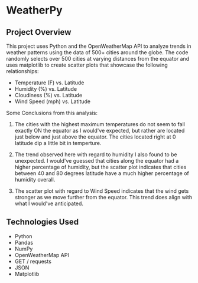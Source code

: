 # WeatherPy

## Project Overview

This project uses Python and the OpenWeatherMap API to analyze trends in weather patterns using the data of 500+ cities around the globe. The code randomly selects over 500 cities at varying distances from the equator and uses matplotlib to create scatter plots that showcase the following relationships:

- Temperature (F) vs. Latitude 
- Humidity (%) vs. Latitude 
- Cloudiness (%) vs. Latitude 
- Wind Speed (mph) vs. Latitude

Some Conclusions from this analysis:
1. The cities with the highest maximum temperatures do not seem to fall exactly ON the equator as I would've expected, but rather are located just below and just above the equator. The cities located right at 0 latitude dip a little bit in temperture. 

2. The trend observed here with regard to humidity I also found to be unexpected. I would've guessed that cities along the equator had a higher percentage of humidity, but the scatter plot indicates that cities between 40 and 80 degrees latitude have a much higher percentage of humidity overall. 

3. The scatter plot with regard to Wind Speed indicates that the wind gets stronger as we move further from the equator. This trend does align with what I would've anticipated.

## Technologies Used

- Python
- Pandas
- NumPy
- OpenWeatherMap API
- GET / requests
- JSON 
- Matplotlib
